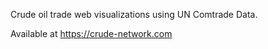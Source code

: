 Crude oil trade web visualizations using UN Comtrade Data.

Available at <https://crude-network.com>
